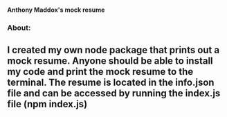 #### Anthony Maddox's mock resume

### About:
## I created my own node package that prints out a mock resume. Anyone should be able to install my code and print the mock resume to the terminal. The resume is located in the info.json file and can be accessed by running the index.js file (npm index.js)
